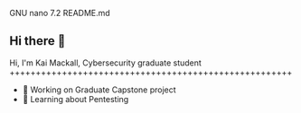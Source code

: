   GNU nano 7.2                        README.md                                 
## Hi there 👋

Hi, I'm Kai Mackall, Cybersecurity graduate student  
++++++++++++++++++++++++++++++++++++++++++++++++++++++
- 🔭 Working on Graduate Capstone project
- 🌱 Learning about Pentesting

